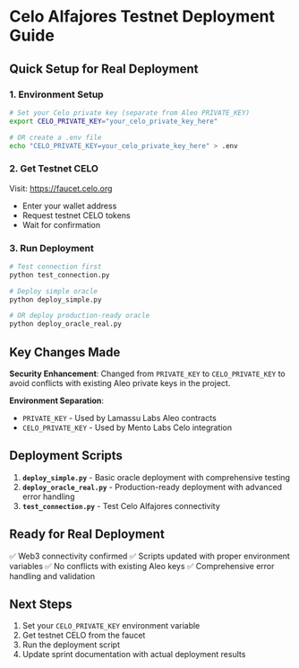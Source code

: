 # Celo Alfajores Testnet Deployment Guide

## Quick Setup for Real Deployment

### 1. Environment Setup

```bash
# Set your Celo private key (separate from Aleo PRIVATE_KEY)
export CELO_PRIVATE_KEY="your_celo_private_key_here"

# OR create a .env file
echo "CELO_PRIVATE_KEY=your_celo_private_key_here" > .env
```

### 2. Get Testnet CELO

Visit: https://faucet.celo.org
- Enter your wallet address
- Request testnet CELO tokens
- Wait for confirmation

### 3. Run Deployment

```bash
# Test connection first
python test_connection.py

# Deploy simple oracle
python deploy_simple.py

# OR deploy production-ready oracle
python deploy_oracle_real.py
```

## Key Changes Made

**Security Enhancement**: Changed from `PRIVATE_KEY` to `CELO_PRIVATE_KEY` to avoid conflicts with existing Aleo private keys in the project.

**Environment Separation**:
- `PRIVATE_KEY` - Used by Lamassu Labs Aleo contracts
- `CELO_PRIVATE_KEY` - Used by Mento Labs Celo integration

## Deployment Scripts

1. **`deploy_simple.py`** - Basic oracle deployment with comprehensive testing
2. **`deploy_oracle_real.py`** - Production-ready deployment with advanced error handling
3. **`test_connection.py`** - Test Celo Alfajores connectivity

## Ready for Real Deployment

✅ Web3 connectivity confirmed
✅ Scripts updated with proper environment variables
✅ No conflicts with existing Aleo keys
✅ Comprehensive error handling and validation

## Next Steps

1. Set your `CELO_PRIVATE_KEY` environment variable
2. Get testnet CELO from the faucet
3. Run the deployment script
4. Update sprint documentation with actual deployment results
